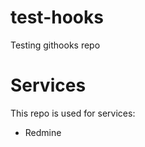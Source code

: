 test-hooks
==========

Testing githooks repo


Services
========

This repo is used for services:
  * Redmine

